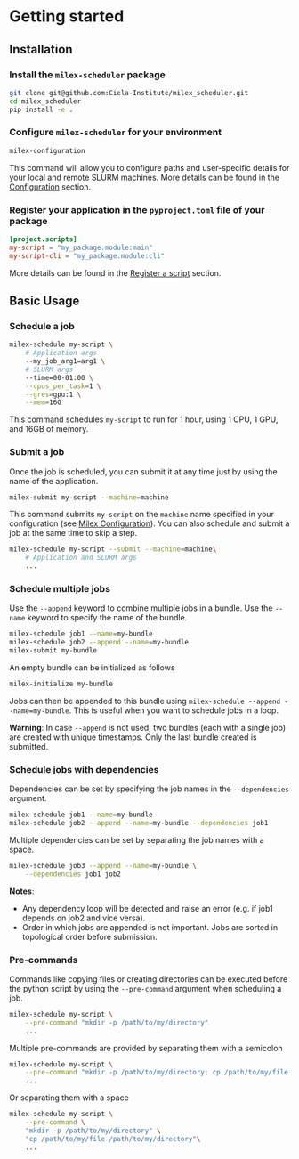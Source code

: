 # Getting started

## Installation

### Install the `milex-scheduler` package

```bash
git clone git@github.com:Ciela-Institute/milex_scheduler.git
cd milex_scheduler
pip install -e .
```

### Configure `milex-scheduler` for your environment

```bash
milex-configuration
```

This command will allow you to configure paths and user-specific details for
your local and remote SLURM machines. More details can be found in the
[Configuration](configuration.md) section.

### Register your application in the `pyproject.toml` file of your package

```toml
[project.scripts]
my-script = "my_package.module:main"
my-script-cli = "my_package.module:cli"
```

More details can be found in the [Register a script](register_a_script.md)
section.

## Basic Usage

### Schedule a job

```bash
milex-schedule my-script \
    # Application args
    --my_job_arg1=arg1 \
    # SLURM args
    --time=00-01:00 \
    --cpus_per_task=1 \
    --gres=gpu:1 \
    --mem=16G
```

This command schedules `my-script` to run for 1 hour, using 1 CPU, 1 GPU, and
16GB of memory.

### Submit a job

Once the job is scheduled, you can submit it at any time just by using the name
of the application.

```bash
milex-submit my-script --machine=machine
```

This command submits `my-script` on the `machine` name specified in your
configuration (see [Milex Configuration](#Milex-Configuration)). You can also
schedule and submit a job at the same time to skip a step.

```bash
milex-schedule my-script --submit --machine=machine\
    # Application and SLURM args
    ...
```

### Schedule multiple jobs

Use the `--append` keyword to combine multiple jobs in a bundle. Use the
`--name` keyword to specify the name of the bundle.

```bash
milex-schedule job1 --name=my-bundle
milex-schedule job2 --append --name=my-bundle
milex-submit my-bundle
```

An empty bundle can be initialized as follows
```bash
milex-initialize my-bundle
```
Jobs can then be appended to this bundle using `milex-schedule --append --name=my-bundle`.
This is useful when you want to schedule jobs in a loop.

**Warning**: In case `--append` is not used, two bundles (each with a single job) are
created with unique timestamps. Only the last bundle created is submitted.


### Schedule jobs with dependencies

Dependencies can be set by specifying the job names in the `--dependencies`
argument.

```bash
milex-schedule job1 --name=my-bundle
milex-schedule job2 --append --name=my-bundle --dependencies job1
```

Multiple dependencies can be set by separating the job names with a space.

```bash
milex-schedule job3 --append --name=my-bundle \
    --dependencies job1 job2
```

<!--The `--dependency_type` argument specifies the type of dependency. The default-->
<!--is `afterany`.-->

**Notes**:

- Any dependency loop will be detected and raise an error (e.g. if job1 depends
  on job2 and vice versa).
- Order in which jobs are appended is not important. Jobs are sorted in
  topological order before submission.
  <!--- `--dependency_type` can be a list of same length as `--dependencies` or a-->
    <!--single value to be broadcasted.-->


### Pre-commands

Commands like copying files or creating directories can be
executed before the python script by using the `--pre-command` argument when scheduling a job.

```bash
milex-schedule my-script \
    --pre-command "mkdir -p /path/to/my/directory"
    ...
```
Multiple pre-commands are provided by separating them with a semicolon

```bash
milex-schedule my-script \
    --pre-command "mkdir -p /path/to/my/directory; cp /path/to/my/file /path/to/my/directory"
    ...
```

Or separating them with a space

```bash
milex-schedule my-script \
    --pre-command \
    "mkdir -p /path/to/my/directory" \
    "cp /path/to/my/file /path/to/my/directory"\
    ...
```
